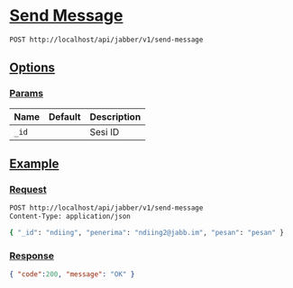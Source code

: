 # [Send Message]()

<!--
@category Endpoint
-->

```bash
POST http://localhost/api/jabber/v1/send-message
```

## [Options]()

### [Params]()

Name | Default | Description
--- | --- | ---
`_id` |  | Sesi ID

## [Example]()

### [Request]()

```bash
POST http://localhost/api/jabber/v1/send-message
Content-Type: application/json

{ "_id": "ndiing", "penerima": "ndiing2@jabb.im", "pesan": "pesan" }
```

### [Response]()

```json
{ "code":200, "message": "OK" }
```